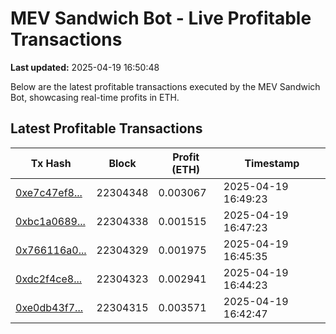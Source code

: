 # MEV Sandwich Bot - Live Profitable Transactions

**Last updated:** 2025-04-19 16:50:48

Below are the latest profitable transactions executed by the MEV Sandwich Bot, showcasing real-time profits in ETH.

## Latest Profitable Transactions

| Tx Hash | Block | Profit (ETH) | Timestamp |
|---------|-------|--------------|-----------|
| [0xe7c47ef8...](https://etherscan.io/tx/0xe7c47ef89e9154234eb02399c308418334bf9eda64a0b494547f594c9f5b0746) | 22304348 | 0.003067 | 2025-04-19 16:49:23 |
| [0xbc1a0689...](https://etherscan.io/tx/0xbc1a068963c213b6dd430d84b9ceee34738448b27bff4c3d207347913e210d91) | 22304338 | 0.001515 | 2025-04-19 16:47:23 |
| [0x766116a0...](https://etherscan.io/tx/0x766116a046c4229dd5e33fb9c3b0eb91eaed3cf051d5f0d58d8ff90131fb70d7) | 22304329 | 0.001975 | 2025-04-19 16:45:35 |
| [0xdc2f4ce8...](https://etherscan.io/tx/0xdc2f4ce8e940e1105dd76ca84f9d1576a1798fa7c22882f0a50c7967f5e8ddb9) | 22304323 | 0.002941 | 2025-04-19 16:44:23 |
| [0xe0db43f7...](https://etherscan.io/tx/0xe0db43f7b07c5fafe14be8f7b1a059fe9497443225e1ffaf6848c0ef9c180af7) | 22304315 | 0.003571 | 2025-04-19 16:42:47 |
